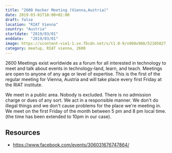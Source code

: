 ```yaml
---
title: "2600 Hacker Meeting (Vienna,Austria)"
date: 2019-03-01T18:00+02:00
draft: false
location: "RIAT Vienna"
country: "Austria"
startdate: "2019/03/01"
enddate:   "2019/03/01"
image: https://scontent-vie1-1.xx.fbcdn.net/v/t1.0-9/s960x960/52105027_2227299830665974_1060845488909058048_o.jpg?_nc_cat=100&_nc_sid=b386c4&_nc_ohc=cmxfAJP81eEAX9RwqWS&_nc_ht=scontent-vie1-1.xx&tp=7&oh=9467de1a7acd19ca7ee35ddd124fb22f&oe=5F85DE97
category: meetup, RIAT vienna, 2600
---
```


2600 Meetings exist worldwide as a forum for all interested in technology to meet and talk about events in technology-land, learn, and teach. Meetings are open to anyone of any age or level of expertise. This is the first of the regular meeting for Vienna, Austria and will take place every first Friday at the RIAT institute.

We meet in a public area. Nobody is excluded. There is no admission charge or dues of any sort. We act in a responsible manner. We don't do illegal things and we don't cause problems for the place we're meeting in. We meet on the first Friday of the month between 5 pm and 8 pm local time. (the time has been extended to 10pm in our case).

## Resources
* https://www.facebook.com/events/306031676747864/

